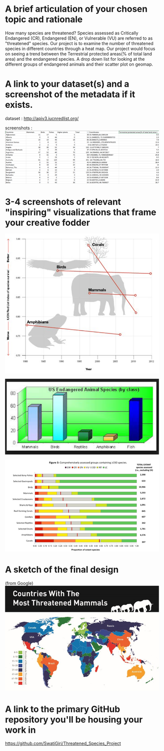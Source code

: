 # A brief articulation of your chosen topic and rationale

How many species are threatened?
Species assessed as Critically Endangered (CR), Endangered (EN), or Vulnerable (VU) are referred to as "threatened" species.
Our project is to examine the number of  threatened species in different countries through a heat map.
Our project would focus on seeing a trend between the Terrestrial protected areas(% of total land area) and the endangered species.
A drop down list for looking at the different groups of endangered animals and their scatter plot on geomap.


# A link to your dataset(s) and a screenshot of the metadata if it exists.

dataset :   http://apiv3.iucnredlist.org/ 

screenshots : ![A table](images/Capture.PNG)



# 3-4 screenshots of relevant "inspiring" visualizations that frame your creative fodder	

![A graph](images/endangered_species1.png)

![A graph](images/endangered_species_2.png)

![A graph](images/proportion_of_extant.png)

# A sketch of the final design 

(from Google)
![This, but maybe a heatmap](images/example3.jpg)


# A link to the primary GitHub repository you'll be housing your work in
https://github.com/SwatiGiri/Threatened_Species_Project